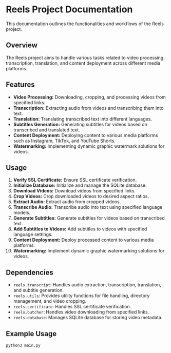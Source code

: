 # Reels Project Documentation

This documentation outlines the functionalities and workflows of the Reels project.

## Overview

The Reels project aims to handle various tasks related to video processing, transcription, translation, and content deployment across different media platforms.

## Features

- **Video Processing:** Downloading, cropping, and processing videos from specified links.
- **Transcription:** Extracting audio from videos and transcribing them into text.
- **Translation:** Translating transcribed text into different languages.
- **Subtitles Generation:** Generating subtitles for videos based on transcribed and translated text.
- **Content Deployment:** Deploying content to various media platforms such as Instagram, TikTok, and YouTube Shorts.
- **Watermarking:** Implementing dynamic graphic watermark solutions for videos.

## Usage

1. **Verify SSL Certificate:** Ensure SSL certificate verification.
2. **Initialize Database:** Initialize and manage the SQLite database.
3. **Download Videos:** Download videos from specified links.
4. **Crop Videos:** Crop downloaded videos to desired aspect ratios.
5. **Extract Audio:** Extract audio from cropped videos.
6. **Transcribe Audio:** Transcribe audio into text using specified language models.
7. **Generate Subtitles:** Generate subtitles for videos based on transcribed text.
8. **Add Subtitles to Videos:** Add subtitles to videos with specified language settings.
9. **Content Deployment:** Deploy processed content to various media platforms.
10. **Watermarking:** Implement dynamic graphic watermarking solutions for videos.

## Dependencies

- `reels.transcript`: Handles audio extraction, transcription, translation, and subtitle generation.
- `reels.utils`: Provides utility functions for file handling, directory management, and video cropping.
- `reels.certificate`: Handles SSL certificate verification.
- `reels.butcher`: Handles video downloading from specified links.
- `reels.database`: Manages SQLite database for storing video metadata.

## Example Usage

```python
python3 main.py
```

